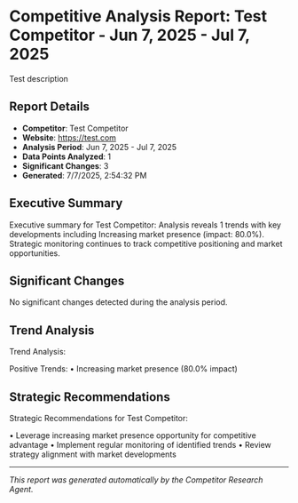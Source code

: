 # Competitive Analysis Report: Test Competitor - Jun 7, 2025 - Jul 7, 2025

Test description

## Report Details

- **Competitor**: Test Competitor
- **Website**: https://test.com
- **Analysis Period**: Jun 7, 2025 - Jul 7, 2025
- **Data Points Analyzed**: 1
- **Significant Changes**: 3
- **Generated**: 7/7/2025, 2:54:32 PM

## Executive Summary

Executive summary for Test Competitor: Analysis reveals 1 trends with key developments including Increasing market presence (impact: 80.0%). Strategic monitoring continues to track competitive positioning and market opportunities.

## Significant Changes

No significant changes detected during the analysis period.

## Trend Analysis

Trend Analysis:

Positive Trends:
• Increasing market presence (80.0% impact)

## Strategic Recommendations

Strategic Recommendations for Test Competitor:

• Leverage increasing market presence opportunity for competitive advantage
• Implement regular monitoring of identified trends
• Review strategy alignment with market developments

---

*This report was generated automatically by the Competitor Research Agent.*
